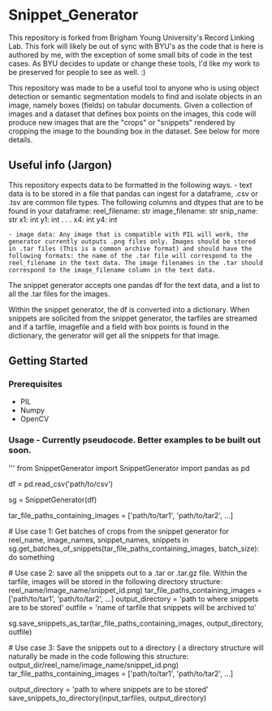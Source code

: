 # Snippet_Generator
This repository is forked from Brigham Young University's Record Linking Lab. This fork will likely be out of sync with BYU's as the code that is here is authored by me, with the exception of some small bits of code in the test cases. As BYU decides to update or change these tools, I'd like my work to be preserved for people to see as well. :)

This repository was made to be a useful tool to anyone who is using object detection or semantic segmentation models to find and isolate objects in an image, namely boxes (fields) on tabular documents. Given a collection of images and a dataset that defines box points on the images, this code will produce new images that are the "crops" or "snippets" rendered by cropping the image to the bounding box in the dataset. See below for more details. 

## Useful info (Jargon)
This repository expects data to be formatted in the following ways.
    - text data is to be stored in a file that pandas can ingest for a dataframe, .csv or .tsv are common file types. The following columns and dtypes that are to be found in your dataframe: 
        reel_filename: str
        image_filename: str
        snip_name: str
        x1: int
        y1: int
        .
        .
        .
        x4: int
        y4: int
    
    - image data: Any image that is compatible with PIL will work, the generator currently outputs .png files only. Images should be stored in .tar files (This is a common archive format) and should have the following formats: the name of the .tar file will correspond to the reel_filename in the text data. The image filenames in the .tar should correspond to the image_filename column in the text data. 

The snippet generator accepts one pandas df for the text data, and a list to all the .tar files for the images. 

Within the snippet generator, the df is converted into a dictionary. When snippets are solicited from the snippet generator, the tarfiles are streamed and if a tarfile, imagefile and a field with box points is found in the dictionary, the generator will get all the snippets for that image. 

## Getting Started
### Prerequisites
* PIL
* Numpy
* OpenCV

### Usage - Currently pseudocode. Better examples to be built out soon. 
'''
from SnippetGenerator import SnippetGenerator
import pandas as pd

df = pd.read_csv('path/to/csv')

sg = SnippetGenerator(df)

tar_file_paths_containing_images = ['path/to/tar1', 'path/to/tar2', ...]

\# Use case 1: Get batches of crops from the snippet generator
for reel_name, image_names, snippet_names, snippets in sg.get_batches_of_snippets(tar_file_paths_containing_images, batch_size):
    do something

\# Use case 2: save all the snippets out to a .tar or .tar.gz file. Within the tarfile, images will be stored in the following directory structure: reel_name/image_name/snippet_id.png)
tar_file_paths_containing_images = ['path/to/tar1', 'path/to/tar2', ...]
output_directory = 'path to where snippets are to be stored'
outfile = 'name of tarfile that snippets will be archived to'

sg.save_snippets_as_tar(tar_file_paths_containing_images, output_directory, outfile)

\# Use case 3: Save the snippets out to a directory ( a directory structure will naturally be made in the code following this structure: output_dir/reel_name/image_name/snippet_id.png)
tar_file_paths_containing_images = ['path/to/tar1', 'path/to/tar2', ...]

output_directory = 'path to where snippets are to be stored'
save_snippets_to_directory(input_tarfiles, output_directory)



